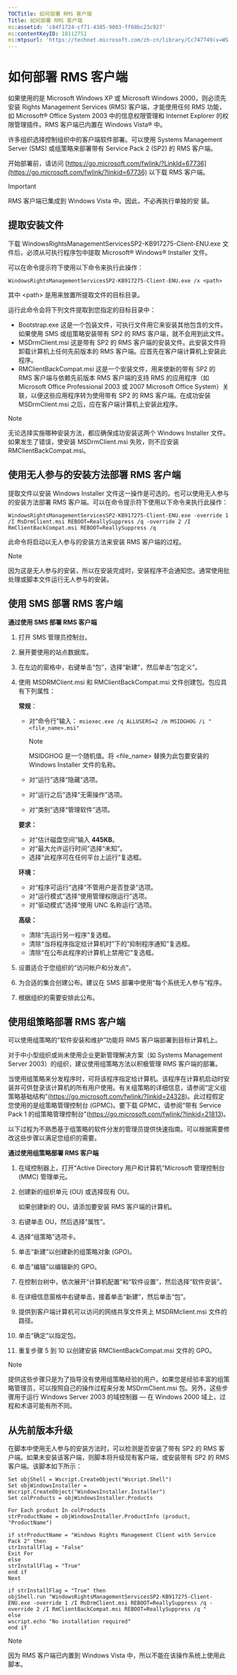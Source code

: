 ```yaml
---
TOCTitle: 如何部署 RMS 客户端
Title: 如何部署 RMS 客户端
ms:assetid: 'c84f1724-cf71-4385-9003-ff68bc23c927'
ms:contentKeyID: 18112751
ms:mtpsurl: 'https://technet.microsoft.com/zh-cn/library/Cc747749(v=WS.10)'
---
```


如何部署 RMS 客户端
===================

如果使用的是 Microsoft Windows XP 或 Microsoft Windows 2000，则必须先安装 Rights Management Services (RMS) 客户端，才能使用任何 RMS 功能，如 Microsoft® Office System 2003 中的信息权限管理和 Internet Explorer 的权限管理插件。RMS 客户端已内置在 Windows Vista® 中。

许多组织选择控制组织中的客户端软件部署。可以使用 Systems Management Server (SMS) 或组策略来部署带有 Service Pack 2 (SP2) 的 RMS 客户端。

开始部署前，请访问 [https://go.microsoft.com/fwlink/?LinkId=67736](https://go.microsoft.com/fwlink/?linkid=67736) 以下载 RMS 客户端。

> [!IMPORTANT]   
> RMS 客户端已集成到 Windows Vista 中。因此，不必再执行单独的安   装。          

提取安装文件
------------

下载 WindowsRightsManagementServicesSP2-KB917275-Client-ENU.exe 文件后，必须从可执行程序包中提取 Microsoft® Windows® Installer 文件。

可以在命令提示符下使用以下命令来执行此操作：

`WindowsRightsManagementServicesSP2-KB917275-Client-ENU.exe /x <path>`

其中 &lt;path&gt; 是用来放置所提取文件的目标目录。

运行此命令会将下列文件提取到您指定的目标目录中：

-   Bootstrap.exe
    这是一个包装文件，可执行文件用它来安装其他包含的文件。如果使用 SMS 或组策略安装带有 SP2 的 RMS 客户端，就不会用到此文件。
-   MSDrmClient.msi
    这是带有 SP2 的 RMS 客户端的安装文件。此安装文件将卸载计算机上任何先前版本的 RMS 客户端。应首先在客户端计算机上安装此程序。
-   RMClientBackCompat.msi
    这是一个安装文件，用来使新的带有 SP2 的 RMS 客户端与依赖先前版本 RMS 客户端的支持 RMS 的应用程序（如 Microsoft Office Professional 2003 或 2007 Microsoft Office System）关联，以便这些应用程序转为使用带有 SP2 的 RMS 客户端。在成功安装 MSDrmClient.msi 之后，应在客户端计算机上安装此程序。

> [!NOTE]   
>  无论选择实施哪种安装方法，都应确保成功安装这两个 Windows Installer 文件。如果发生了错误，使安装 MSDrmClient.msi 失败，则不应安装 RMClientBackCompat.msi。

使用无人参与的安装方法部署 RMS 客户端
-------------------------------------

提取文件以安装 Windows Installer 文件这一操作是可选的。也可以使用无人参与的安装方法部署 RMS 客户端。可以在命令提示符下使用以下命令来执行此操作：

`WindowsRightsManagementServicesSP2-KB917275-Client-ENU.exe -override 1 /I MsDrmClient.msi REBOOT=ReallySuppress /q -override 2 /I RmClientBackCompat.msi REBOOT=ReallySuppress /q`

此命令将启动以无人参与的安装方法来安装 RMS 客户端的过程。

> [!NOTE]   
>  因为这是无人参与的安装，所以在安装完成时，安装程序不会通知您。通常使用批处理或脚本文件运行无人参与的安装。 

使用 SMS 部署 RMS 客户端
------------------------

**通过使用 SMS 部署 RMS 客户端**
1.  打开 SMS 管理员控制台。

2.  展开要使用的站点数据库。

3.  在左边的窗格中，右键单击“包”，选择“新建”，然后单击“包定义”。

4.  使用 MSDRMClient.msi 和 RMClientBackCompat.msi 文件创建包。包应具有下列属性：

    **常规**：

    -   对“命令行”输入：
        `msiexec.exe /q ALLUSERS=2 /m MSIDGHOG /i "<file_name>.msi"`
        > [!NOTE]    
        > MSIDGHOG 是一个随机值。将 &lt;file\_name&gt; 替换为此包要安装的 Windows Installer 文件的名称。

    -   对“运行”选择“隐藏”选项。
    -   对“运行之后”选择“无需操作”选项。
    -   对“类别”选择“管理软件”选项。

    **要求：**

    -   对“估计磁盘空间”输入 **445KB**。
    -   对“最大允许运行时间”选择“未知”。
    -   选择“此程序可在任何平台上运行”复选框。

    **环境：**

    -   对“程序可运行”选择“不管用户是否登录”选项。
    -   对“运行模式”选择“使用管理权限运行”选项。
    -   对“驱动模式”选择“使用 UNC 名称运行”选项。

    **高级：**

    -   清除“先运行另一程序”复选框。
    -   清除“当将程序指定给计算机时”下的“抑制程序通知”复选框。
    -   清除“在公布此程序的计算机上禁用它”复选框。

5.  设置适合于您组织的“访问帐户和分发点”。

6.  为合适的集合创建公布。建议在 SMS 部署中使用“每个系统无人参与”程序。

7.  根据组织的需要安排此公布。

使用组策略部署 RMS 客户端
-------------------------

可以使用组策略的“软件安装和维护”功能将 RMS 客户端部署到目标计算机上。

对于中小型组织或尚未使用企业更新管理解决方案（如 Systems Management Server 2003）的组织，建议使用组策略方法以积极管理 RMS 客户端的部署。

当使用组策略来分发程序时，可将该程序指定给计算机。该程序在计算机启动时安装并可供登录该计算机的所有用户使用。有关组策略的详细信息，请参阅“定义组策略基础结构”(<https://go.microsoft.com/fwlink/?linkid=24328>)。此过程假定您使用的是组策略管理控制台 (GPMC)。要下载 GPMC，请参阅“带有 Service Pack 1 的组策略管理控制台”(<https://go.microsoft.com/fwlink/?linkid=21813>)。

以下过程为不熟悉基于组策略的软件分发的管理员提供快速指南。可以根据需要修改这些步骤以满足您组织的需要。

**通过使用组策略部署 RMS 客户端**
1.  在域控制器上，打开“Active Directory 用户和计算机”Microsoft 管理控制台 (MMC) 管理单元。

2.  创建新的组织单元 (OU) 或选择现有 OU。

    如果创建新的 OU，请添加要安装 RMS 客户端的计算机。

3.  右键单击 OU，然后选择“属性”。

4.  选择“组策略”选项卡。

5.  单击“新建”以创建新的组策略对象 (GPO)。

6.  单击“编辑”以编辑新的 GPO。

7.  在控制台树中，依次展开“计算机配置”和“软件设置”，然后选择“软件安装”。

8.  在详细信息窗格中右键单击，接着单击“新建”，然后单击“包”。

9.  提供到客户端计算机可以访问的网络共享文件夹上 MSDRMclient.msi 文件的路径。

10. 单击“确定”以指定包。

11. 重复步骤 5 到 10 以创建安装 RMClientBackCompat.msi 文件的 GPO。

> [!NOTE]   
> 提供这些步骤只是为了指导没有使用组策略经验的用户。如果您是经验丰富的组策略管理员，可以按照自己的操作过程来分发 MSDrmClient.msi 包。另外，这些步骤用于运行 Windows Server 2003 的域控制器 — 在 Windows 2000 域上，过程和术语可能有所不同。

从先前版本升级
--------------
在脚本中使用无人参与的安装方法时，可以检测是否安装了带有 SP2 的 RMS 客户端。如果未安装该客户端，则脚本将升级现有客户端，或安装带有 SP2 的 RMS 客户端。该脚本如下所示：
        
```
Set objShell = Wscript.CreateObject("Wscript.Shell")
Set objWindowsInstaller = Wscript.CreateObject("WindowsInstaller.Installer") 
Set colProducts = objWindowsInstaller.Products 

For Each product In colProducts 
strProductName = objWindowsInstaller.ProductInfo (product, "ProductName")

if strProductName = "Windows Rights Management Client with Service Pack 2" then
strInstallFlag = "False"
Exit For
else
strInstallFlag = "True"
end if
Next

if strInstallFlag = "True" then
objShell.run "WindowsRightsManagementServicesSP2-KB917275-Client-ENU.exe -override 1 /I MsDrmClient.msi REBOOT=ReallySuppress /q -override 2 /I RmClientBackCompat.msi REBOOT=ReallySuppress /q "
else
wscript.echo "No installation required"
end if
```
> [!NOTE]   
> 因为 RMS 客户端已内置到 Windows Vista 中，所以不能在该操作系统上使用此脚本。
